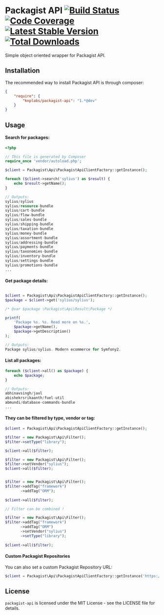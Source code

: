 # Packagist API [![Build Status](https://travis-ci.org/KnpLabs/packagist-api.png)](https://travis-ci.org/KnpLabs/packagist-api) [![Code Coverage](https://scrutinizer-ci.com/g/KnpLabs/packagist-api/badges/coverage.png?b=master)](https://scrutinizer-ci.com/g/KnpLabs/packagist-api/?branch=master) [![Latest Stable Version](https://poser.pugx.org/KnpLabs/packagist-api/v/stable.png)](https://packagist.org/packages/KnpLabs/packagist-api) [![Total Downloads](https://poser.pugx.org/KnpLabs/packagist-api/downloads.png)](https://packagist.org/packages/KnpLabs/packagist-api)

Simple object oriented wrapper for Packagist API.

## Installation

The recommended way to install Packagist API is through composer:

```json
{
    "require": {
        "knplabs/packagist-api": "1.*@dev"
    }
}
```

## Usage

#### Search for packages:

```php
<?php

// This file is generated by Composer
require_once 'vendor/autoload.php';

$client = Packagist\Api\PackagistApiClientFactory::getInstance();

foreach ($client->search('sylius') as $result) {
    echo $result->getName();
}

// Outputs:
sylius/sylius
sylius/resource-bundle
sylius/cart-bundle
sylius/flow-bundle
sylius/sales-bundle
sylius/shipping-bundle
sylius/taxation-bundle
sylius/money-bundle
sylius/assortment-bundle
sylius/addressing-bundle
sylius/payments-bundle
sylius/taxonomies-bundle
sylius/inventory-bundle
sylius/settings-bundle
sylius/promotions-bundle
...
```

#### Get package details:

```php

$client = Packagist\Api\PackagistApiClientFactory::getInstance();
$package = $client->get('sylius/sylius');

/* @var $package \Packagist\Api\Result\Package */

printf(
    'Package %s. %s. Read more on %s.',
    $package->getName(),
    $package->getDescription()
);

// Outputs:
Package sylius/sylius. Modern ecommerce for Symfony2.
```

#### List all packages:

```php
foreach ($client->all() as $package) {
    echo $package;
}

// Outputs:
abhinavsingh/jaxl
abishekrsrikaanth/fuel-util
abmundi/database-commands-bundle
...
```

#### They can be filtered by type, vendor or tag:

```php
$client = Packagist\Api\PackagistApiClientFactory::getInstance();

$filter = new Packagist\Api\Filter();
$filter->setType("library");

$client->all($filter);

$filter = new Packagist\Api\Filter();
$filter->setVendor("sylius");
$client->all($filter);


$filter = new Packagist\Api\Filter();
$filter->addTag("framework")
       ->addTag("ORM");
       
$client->all($filter);

// Filter can be combined !

$filter = new Packagist\Api\Filter();
$filter->addTag("framework")
       ->addTag("ORM")
       ->setVendor("sylius")
       ->setType("library");
       
$client->all($filter);

```

#### Custom Packagist Repositories

You can also set a custom Packagist Repository URL:

```php
$client = Packagist\Api\PackagistApiClientFactory::getInstance('https://custom.packagist.site.org');
```

## License

`packagist-api` is licensed under the MIT License - see the LICENSE file for details.
